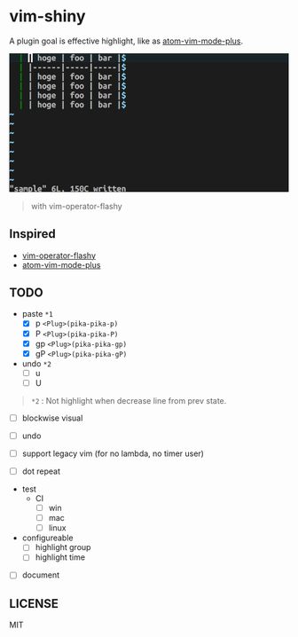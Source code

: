 # vim-shiny

A plugin goal is effective highlight, like as [atom-vim-mode-plus](https://github.com/t9md/atom-vim-mode-plus).

![Demo movie](./.github/demo.gif)

> with vim-operator-flashy

## Inspired

- [vim-operator-flashy](https://github.com/haya14busa/vim-operator-flashy)
- [atom-vim-mode-plus](https://github.com/t9md/atom-vim-mode-plus)

## TODO

- paste `*1`
  - [x] p  `<Plug>(pika-pika-p)`
  - [x] P  `<Plug>(pika-pika-P)`
  - [x] gp `<Plug>(pika-pika-gp)`
  - [x] gP `<Plug>(pika-pika-gP)`

- undo `*2`
  - [ ] u
  - [ ] U

> `*2` : Not highlight when decrease line from prev state.

- [ ] blockwise visual
- [ ] undo
- [ ] support legacy vim (for no lambda, no timer user)

- [ ] dot repeat

- test
  - CI
    - [ ] win
    - [ ] mac
    - [ ] linux

- configureable
  - [ ] highlight group
  - [ ] highlight time

- [ ] document

LICENSE
---

MIT
